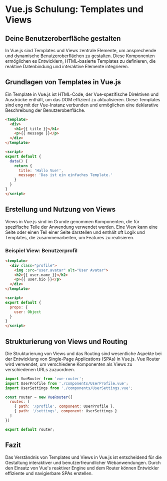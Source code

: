 
# Vue.js Schulung: Templates und Views

## Deine Benutzeroberfläche gestalten

In Vue.js sind Templates und Views zentrale Elemente, um ansprechende und dynamische Benutzeroberflächen zu gestalten. Diese Komponenten ermöglichen es Entwicklern, HTML-basierte Templates zu definieren, die reaktive Datenbindung und interaktive Elemente integrieren.

## Grundlagen von Templates in Vue.js

Ein Template in Vue.js ist HTML-Code, der Vue-spezifische Direktiven und Ausdrücke enthält, um das DOM effizient zu aktualisieren. Diese Templates sind eng mit der Vue-Instanz verbunden und ermöglichen eine deklarative Beschreibung der Benutzeroberfläche.

```html
<template>
  <div>
    <h1>{{ title }}</h1>
    <p>{{ message }}</p>
  </div>
</template>

<script>
export default {
  data() {
    return {
      title: 'Hallo Vue!',
      message: 'Das ist ein einfaches Template.'
    }
  }
}
</script>
```

## Erstellung und Nutzung von Views

Views in Vue.js sind im Grunde genommen Komponenten, die für spezifische Teile der Anwendung verwendet werden. Eine View kann eine Seite oder einen Teil einer Seite darstellen und enthält oft Logik und Templates, die zusammenarbeiten, um Features zu realisieren.

### Beispiel View: Benutzerprofil

```html
<template>
  <div class="profile">
    <img :src="user.avatar" alt="User Avatar">
    <h2>{{ user.name }}</h2>
    <p>{{ user.bio }}</p>
  </div>
</template>

<script>
export default {
  props: {
    user: Object
  }
}
</script>
```

## Strukturierung von Views und Routing

Die Strukturierung von Views und das Routing sind wesentliche Aspekte bei der Entwicklung von Single-Page Applications (SPAs) in Vue.js. Vue Router wird verwendet, um verschiedene Komponenten als Views zu verschiedenen URLs zuzuordnen.

```javascript
import VueRouter from 'vue-router';
import UserProfile from './components/UserProfile.vue';
import UserSettings from './components/UserSettings.vue';

const router = new VueRouter({
  routes: [
    { path: '/profile', component: UserProfile },
    { path: '/settings', component: UserSettings }
  ]
})

export default router;
```

## Fazit

Das Verständnis von Templates und Views in Vue.js ist entscheidend für die Gestaltung interaktiver und benutzerfreundlicher Webanwendungen. Durch den Einsatz von Vue's reaktiver Engine und dem Router können Entwickler effiziente und navigierbare SPAs erstellen.
